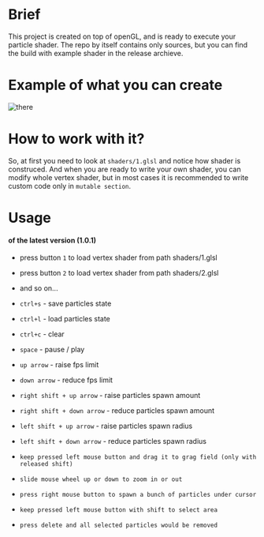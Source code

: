 # Brief
This project is created on top of openGL, and is ready to execute your particle shader.
The repo by itself contains only sources, but you can find the build with example shader in the release archieve.

# Example of what you can create
![there](http://s2.gifyu.com/images/video3770033f46f32a29.gif)

# How to work with it?
So, at first you need to look at `shaders/1.glsl` and notice how shader is construced.
And when you are ready to write your own shader, you can modify whole vertex shader, but in most cases it is recommended to write custom code only in `mutable section`.

# Usage
#### of the latest version (1.0.1)
- press button `1` to load vertex shader from path shaders/1.glsl
- press button `2` to load vertex shader from path shaders/2.glsl
- and so on...

- `ctrl+s` - save particles state
- `ctrl+l` - load particles state
- `ctrl+c` - clear
- `space`  - pause / play

- `up arrow`   - raise fps limit
- `down arrow` - reduce fps limit

- `right shift + up arrow`   - raise particles spawn amount
- `right shift + down arrow` - reduce particles spawn amount

- `left shift + up arrow`   - raise particles spawn radius
- `left shift + down arrow` - reduce particles spawn radius

- `keep pressed left mouse button and drag it to grag field (only with released shift)`
- `slide mouse wheel up or down to zoom in or out`
- `press right mouse button to spawn a bunch of particles under cursor`
- `keep pressed left mouse button with shift to select area`
- `press delete and all selected particles would be removed`
